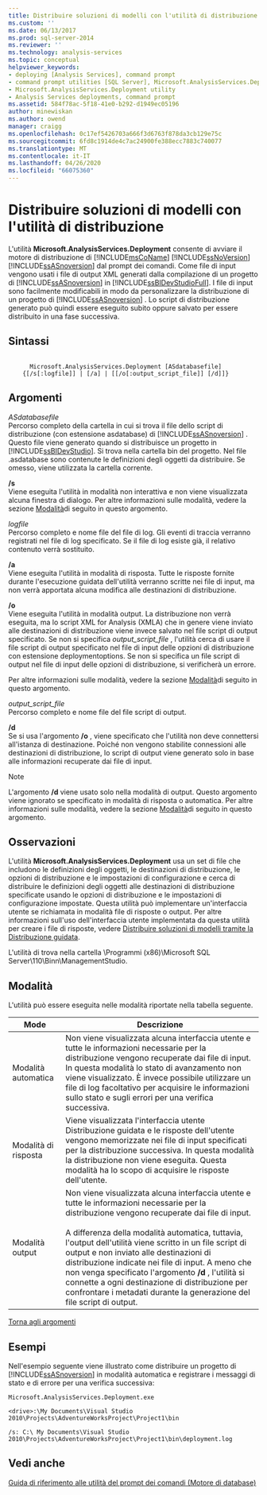 ```yaml
---
title: Distribuire soluzioni di modelli con l'utilità di distribuzione | Microsoft Docs
ms.custom: ''
ms.date: 06/13/2017
ms.prod: sql-server-2014
ms.reviewer: ''
ms.technology: analysis-services
ms.topic: conceptual
helpviewer_keywords:
- deploying [Analysis Services], command prompt
- command prompt utilities [SQL Server], Microsoft.AnalysisServices.Deployment
- Microsoft.AnalysisServices.Deployment utility
- Analysis Services deployments, command prompt
ms.assetid: 584f78ac-5f18-41e0-b292-d1949ec05196
author: minewiskan
ms.author: owend
manager: craigg
ms.openlocfilehash: 0c17ef5426703a666f3d6763f878da3cb129e75c
ms.sourcegitcommit: 6fd8c1914de4c7ac24900fe388ecc7883c740077
ms.translationtype: MT
ms.contentlocale: it-IT
ms.lasthandoff: 04/26/2020
ms.locfileid: "66075360"
---
```

# <a name="deploy-model-solutions-with-the-deployment-utility"></a>Distribuire soluzioni di modelli con l'utilità di distribuzione
  L'utilità **Microsoft.AnalysisServices.Deployment** consente di avviare il motore di distribuzione di [!INCLUDE[msCoName](../../includes/msconame-md.md)] [!INCLUDE[ssNoVersion](../../includes/ssnoversion-md.md)] [!INCLUDE[ssASnoversion](../../includes/ssasnoversion-md.md)] dal prompt dei comandi. Come file di input vengono usati i file di output XML generati dalla compilazione di un progetto di [!INCLUDE[ssASnoversion](../../includes/ssasnoversion-md.md)] in [!INCLUDE[ssBIDevStudioFull](../../includes/ssbidevstudiofull-md.md)]. I file di input sono facilmente modificabili in modo da personalizzare la distribuzione di un progetto di [!INCLUDE[ssASnoversion](../../includes/ssasnoversion-md.md)] . Lo script di distribuzione generato può quindi essere eseguito subito oppure salvato per essere distribuito in una fase successiva.  
  
## <a name="syntax"></a>Sintassi  
  
```  
  
      Microsoft.AnalysisServices.Deployment [ASdatabasefile]   
    {[/s[:logfile]] | [/a] | [[/o[:output_script_file]] [/d]]}  
```  
  
##  <a name="arguments"></a><a name="Arguments"></a>Argomenti  
 *ASdatabasefile*  
 Percorso completo della cartella in cui si trova il file dello script di distribuzione (con estensione asdatabase) di [!INCLUDE[ssASnoversion](../../includes/ssasnoversion-md.md)] . Questo file viene generato quando si distribuisce un progetto in [!INCLUDE[ssBIDevStudio](../../includes/ssbidevstudio-md.md)]. Si trova nella cartella bin del progetto. Nel file .asdatabase sono contenute le definizioni degli oggetti da distribuire. Se omesso, viene utilizzata la cartella corrente.  
  
 **/s**  
 Viene eseguita l'utilità in modalità non interattiva e non viene visualizzata alcuna finestra di dialogo. Per altre informazioni sulle modalità, vedere la sezione [Modalità](#Modes)di seguito in questo argomento.  
  
 *logfile*  
 Percorso completo e nome file del file di log. Gli eventi di traccia verranno registrati nel file di log specificato. Se il file di log esiste già, il relativo contenuto verrà sostituito.  
  
 **/a**  
 Viene eseguita l'utilità in modalità di risposta. Tutte le risposte fornite durante l'esecuzione guidata dell'utilità verranno scritte nei file di input, ma non verrà apportata alcuna modifica alle destinazioni di distribuzione.  
  
 **/o**  
 Viene eseguita l'utilità in modalità output. La distribuzione non verrà eseguita, ma lo script XML for Analysis (XMLA) che in genere viene inviato alle destinazioni di distribuzione viene invece salvato nel file script di output specificato. Se non si specifica *output_script_file* , l'utilità cerca di usare il file script di output specificato nel file di input delle opzioni di distribuzione con estensione deploymentoptions. Se non si specifica un file script di output nel file di input delle opzioni di distribuzione, si verificherà un errore.  
  
 Per altre informazioni sulle modalità, vedere la sezione [Modalità](#Modes)di seguito in questo argomento.  
  
 *output_script_file*  
 Percorso completo e nome file del file script di output.  
  
 **/d**  
 Se si usa l'argomento **/o** , viene specificato che l'utilità non deve connettersi all'istanza di destinazione. Poiché non vengono stabilite connessioni alle destinazioni di distribuzione, lo script di output viene generato solo in base alle informazioni recuperate dai file di input.  
  
> [!NOTE]  
>  L'argomento **/d** viene usato solo nella modalità di output. Questo argomento viene ignorato se specificato in modalità di risposta o automatica. Per altre informazioni sulle modalità, vedere la sezione [Modalità](#Modes)di seguito in questo argomento.  
  
## <a name="remarks"></a>Osservazioni  
 L'utilità **Microsoft.AnalysisServices.Deployment** usa un set di file che includono le definizioni degli oggetti, le destinazioni di distribuzione, le opzioni di distribuzione e le impostazioni di configurazione e cerca di distribuire le definizioni degli oggetti alle destinazioni di distribuzione specificate usando le opzioni di distribuzione e le impostazioni di configurazione impostate. Questa utilità può implementare un'interfaccia utente se richiamata in modalità file di risposte o output. Per altre informazioni sull'uso dell'interfaccia utente implementata da questa utilità per creare i file di risposte, vedere [Distribuire soluzioni di modelli tramite la Distribuzione guidata](deploy-model-solutions-using-the-deployment-wizard.md).  
  
 L'utilità di trova nella cartella \Programmi (x86)\Microsoft SQL Server\110\Binn\ManagementStudio.  
  
##  <a name="modes"></a><a name="Modes"></a> Modalità  
 L'utilità può essere eseguita nelle modalità riportate nella tabella seguente.  
  
|Mode|Descrizione|  
|----------|-----------------|  
|Modalità automatica|Non viene visualizzata alcuna interfaccia utente e tutte le informazioni necessarie per la distribuzione vengono recuperate dai file di input. In questa modalità lo stato di avanzamento non viene visualizzato. È invece possibile utilizzare un file di log facoltativo per acquisire le informazioni sullo stato e sugli errori per una verifica successiva.|  
|Modalità di risposta|Viene visualizzata l'interfaccia utente Distribuzione guidata e le risposte dell'utente vengono memorizzate nei file di input specificati per la distribuzione successiva. In questa modalità la distribuzione non viene eseguita. Questa modalità ha lo scopo di acquisire le risposte dell'utente.|  
|Modalità output|Non viene visualizzata alcuna interfaccia utente e tutte le informazioni necessarie per la distribuzione vengono recuperate dai file di input.<br /><br /> A differenza della modalità automatica, tuttavia, l'output dell'utilità viene scritto in un file script di output e non inviato alle destinazioni di distribuzione indicate nei file di input. A meno che non venga specificato l'argomento **/d** , l'utilità si connette a ogni destinazione di distribuzione per confrontare i metadati durante la generazione del file script di output.|  
  
 [Torna agli argomenti](#Arguments)  
  
## <a name="examples"></a>Esempi  
 Nell'esempio seguente viene illustrato come distribuire un progetto di [!INCLUDE[ssASnoversion](../../includes/ssasnoversion-md.md)] in modalità automatica e registrare i messaggi di stato e di errore per una verifica successiva:  
  
 `Microsoft.AnalysisServices.Deployment.exe`  
  
 `<drive>:\My Documents\Visual Studio 2010\Projects\AdventureWorksProject\Project1\bin`  
  
 `/s: C:\ My Documents\Visual Studio 2010\Projects\AdventureWorksProject\Project1\bin\deployment.log`  
  
## <a name="see-also"></a>Vedi anche  
 [Guida di riferimento alle utilità del prompt dei comandi &#40;Motore di database&#41;](../../tools/command-prompt-utility-reference-database-engine.md)  
  
  
